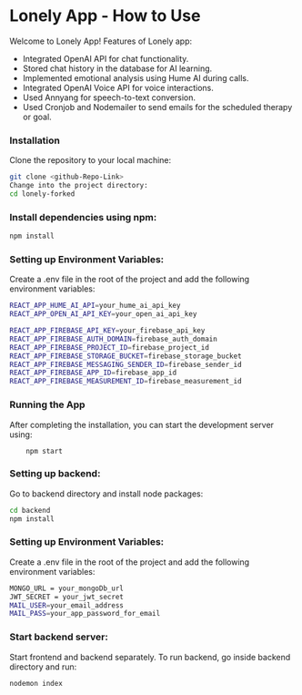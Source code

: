 # Lonely App - How to Use
Welcome to Lonely App! Features of Lonely app:

- Integrated OpenAI API for chat functionality.
- Stored chat history in the database for AI learning.
- Implemented emotional analysis using Hume AI during calls.
- Integrated OpenAI Voice API for voice interactions.
- Used Annyang for speech-to-text conversion.
- Used Cronjob and Nodemailer to send emails for the scheduled therapy or goal.

### Installation
Clone the repository to your local machine:
```bash    
git clone <github-Repo-Link>
Change into the project directory:
cd lonely-forked
```

### Install dependencies using npm:
```bash
npm install
```

### Setting up Environment Variables:

Create a .env file in the root of the project and add the following environment variables:
```bash
REACT_APP_HUME_AI_API=your_hume_ai_api_key
REACT_APP_OPEN_AI_API_KEY=your_open_ai_api_key

REACT_APP_FIREBASE_API_KEY=your_firebase_api_key
REACT_APP_FIREBASE_AUTH_DOMAIN=firebase_auth_domain
REACT_APP_FIREBASE_PROJECT_ID=firebase_project_id
REACT_APP_FIREBASE_STORAGE_BUCKET=firebase_storage_bucket
REACT_APP_FIREBASE_MESSAGING_SENDER_ID=firebase_sender_id
REACT_APP_FIREBASE_APP_ID=firebase_app_id
REACT_APP_FIREBASE_MEASUREMENT_ID=firebase_measurement_id
 ```

### Running the App
After completing the installation, you can start the development server using:
   
        npm start

### Setting up backend:
Go to backend directory and install node packages:
```bash
cd backend
npm install
```

### Setting up Environment Variables:

Create a .env file in the root of the project and add the following environment variables:
```bash
MONGO_URL = your_mongoDb_url
JWT_SECRET = your_jwt_secret
MAIL_USER=your_email_address
MAIL_PASS=your_app_password_for_email
```

### Start backend server:

Start frontend and backend separately. To run backend, go inside backend directory and run:
```bash
nodemon index
```
